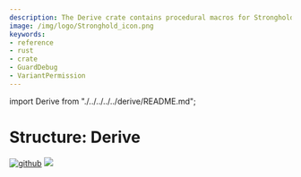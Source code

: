 ```yaml
---
description: The Derive crate contains procedural macros for Stronghold.
image: /img/logo/Stronghold_icon.png
keywords:
- reference
- rust
- crate
- GuardDebug
- VariantPermission
---
```

import Derive from "./../../../../derive/README.md";

# Structure: Derive

[![github](https://img.shields.io/badge/github-source-blue.svg)](https://github.com/iotaledger/stronghold.rs/tree/dev/derive)  [![](https://img.shields.io/crates/v/stronghold-derive.svg)](https://crates.io/crates/stronghold-derive)

<Derive/>